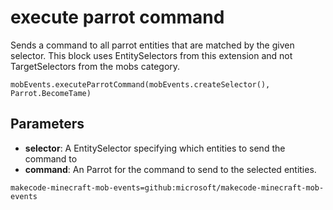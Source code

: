 # execute parrot command

Sends a command to all parrot entities that are matched by the given selector. This
block uses EntitySelectors from this extension and not TargetSelectors from the mobs
category.

```sig
mobEvents.executeParrotCommand(mobEvents.createSelector(), Parrot.BecomeTame)
```

## Parameters

* **selector**: A EntitySelector specifying which entities to send the command to
* **command**: An Parrot for the command to send to the selected entities.

```package
makecode-minecraft-mob-events=github:microsoft/makecode-minecraft-mob-events
```

